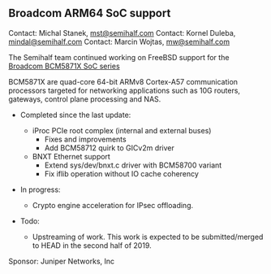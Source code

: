 ## Broadcom ARM64 SoC support ##

Contact: Michal Stanek, <mst@semihalf.com>
Contact: Kornel Duleba, <mindal@semihalf.com>
Contact: Marcin Wojtas, <mw@semihalf.com>

The Semihalf team continued working on FreeBSD support for the
[Broadcom BCM5871X SoC series](https://www.broadcom.com/products/embedded-and-networking-processors/communications/bcm58712/)

BCM5871X are quad-core 64-bit ARMv8 Cortex-A57 communication
processors targeted for networking applications such as 10G routers,
gateways, control plane processing and NAS.

* Completed since the last update:
   * iProc PCIe root complex (internal and external buses)
       * Fixes and improvements
       * Add BCM58712 quirk to GICv2m driver
   * BNXT Ethernet support
       * Extend sys/dev/bnxt.c driver with BCM58700 variant
       * Fix iflib operation without IO cache coherency

* In progress:
  * Crypto engine acceleration for IPsec offloading.

* Todo:
  * Upstreaming of work.  This work is expected to be submitted/merged
    to HEAD in the second half of 2019.

Sponsor: Juniper Networks, Inc

